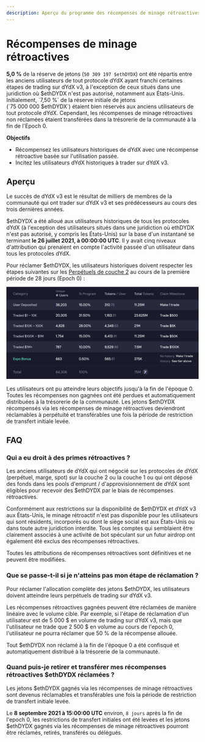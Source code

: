 ```yaml
---
description: Aperçu du programme des récompenses de minage rétroactives.
---
```


# Récompenses de minage rétroactives

**5,0 %** de la réserve de jetons (`50 309 197 $ethDYDX`) ont été répartis entre les anciens utilisateurs de tout protocole dYdX ayant franchi certaines étapes de trading sur dYdX v3, à l'exception de ceux situés dans une juridiction où $ethDYDX n'est pas autorisé, notamment aux États-Unis. Initialement, `7,50 %` de la réserve initiale de jetons (`75 000 000 $ethDYDX`) étaient bien réservés aux anciens utilisateurs de tout protocole dYdX. Cependant, les récompenses de minage rétroactives non réclamées étaient transférées dans la trésorerie de la communauté à la fin de l'Epoch 0.

**Objectifs**

* Récompensez les utilisateurs historiques de dYdX avec une récompense rétroactive basée sur l'utilisation passée.
* Incitez les utilisateurs dYdX historiques à trader sur dYdX v3.

## Aperçu

Le succès de dYdX v3 est le résultat de milliers de membres de la communauté qui ont trader sur dYdX v3 et ses prédécesseurs au cours des trois dernières années.

$ethDYDX a été alloué aux utilisateurs historiques de tous les protocoles dYdX (à l'exception des utilisateurs situés dans une juridiction où ethDYDX n'est pas autorisé, y compris les États-Unis) sur la base d'un instantané se terminant **le 26 juillet 2021, à 00:00:00 UTC**. Il y avait cinq niveaux d'attribution qui prenaient en compte l'activité passée d'un utilisateur dans tous les protocoles dYdX.

Pour réclamer $ethDYDX, les utilisateurs historiques doivent respecter les étapes suivantes sur les [Perpétuels de couche 2](https://trade.dydx.exchange) au cours de la première période de 28 jours (Epoch 0) :

![](../.gitbook/assets/1-retroactive-buckets.png)

Les utilisateurs ont pu atteindre leurs objectifs jusqu'à la fin de l'époque 0. Toutes les récompenses non gagnées ont été perdues et automatiquement distribuées à la trésorerie de la communauté. Les jetons $ethDYDX récompensés via les récompenses de minage rétroactives deviendront réclamables à perpétuité et transférables une fois la période de restriction de transfert initiale levée.

## **FAQ**

### **Qui a eu droit à des primes rétroactives ?**

Les anciens utilisateurs de dYdX qui ont négocié sur les protocoles de dYdX (perpétuel, marge, spot) sur la couche 2 ou la couche 1 ou qui ont déposé des fonds dans les pools d'emprunt / d'approvisionnement de dYdX sont éligibles pour recevoir des $ethDYDX par le biais de récompenses rétroactives.

Conformément aux restrictions sur la disponibilité de $ethDYDX et dYdX v3 aux États-Unis, le minage rétroactif n'est pas disponible pour les utilisateurs qui sont résidents, incorporés ou dont le siège social est aux États-Unis ou dans toute autre juridiction interdite. Tous les comptes qui semblaient être clairement associés à une activité de bot spéculant sur un futur airdrop ont également été exclus des récompenses rétroactives.

Toutes les attributions de récompenses rétroactives sont définitives et ne peuvent être modifiées.



### Que se passe-t-il si je n'atteins pas mon étape de réclamation ?

Pour réclamer l'allocation complète des jetons $ethDYDX, les utilisateurs doivent atteindre leurs perpétuels de trading sur dYdX v3.

Les récompenses rétroactives gagnées peuvent être réclamées de manière linéaire avec le volume cible. Par exemple, si l'étape de réclamation d'un utilisateur est de 5 000 $ en volume de trading sur dYdX v3, mais que l'utilisateur ne trade que 2 500 $ en volume au cours de l'epoch 0, l'utilisateur ne pourra réclamer que 50 % de la récompense allouée.

Tout $ethDYDX non réclamé à la fin de l'époque 0 a été confisqué et automatiquement distribué à la trésorerie de la communauté.

### Quand puis-je retirer et transférer mes récompenses rétroactives $ethDYDX réclamées ?

Les jetons $ethDYDX gagnés via les récompenses de minage rétroactives sont devenus réclamables et transférables une fois la période de restriction de transfert initiale levée.

Le **8 septembre 2021 à 15:00:00 UTC** environ, `8 jours` après la fin de l'epoch 0, les restrictions de transfert initiales ont été levées et les jetons $ethDYDX gagnés via les récompenses de minage rétroactives pourront être réclamés, retirés, transférés ou délégués.
